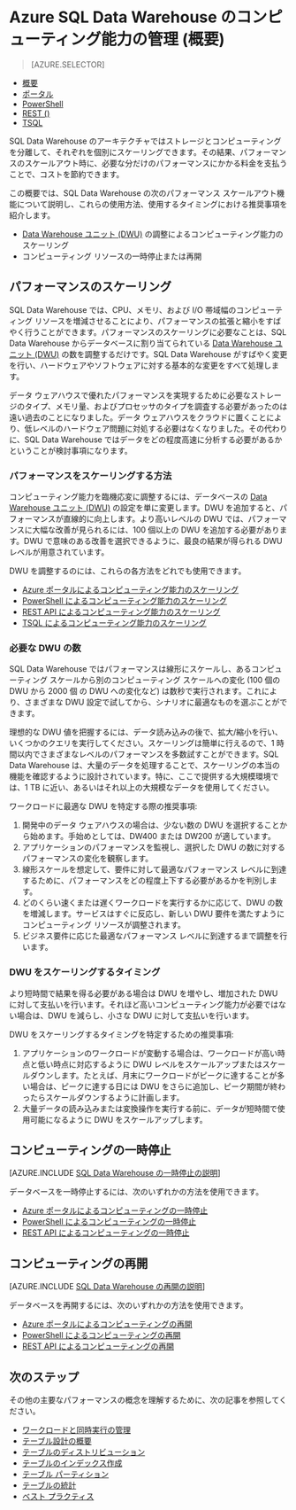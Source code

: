 <properties
   pageTitle="Azure SQL Data Warehouse のコンピューティング能力の管理 (概要) | Microsoft Azure"
   description="Azure SQL Data Warehouse のパフォーマンス スケールアウト機能。DWU を調整してスケールアウトする方法や、コンピューティング リソースを一時停止および再開してコストを節約する方法を説明します。"
   services="sql-data-warehouse"
   documentationCenter="NA"
   authors="barbkess"
   manager="barbkess"
   editor=""/>

<tags
   ms.service="sql-data-warehouse"
   ms.devlang="NA"
   ms.topic="article"
   ms.tgt_pltfrm="NA"
   ms.workload="data-services"
   ms.date="07/01/2016"
   ms.author="barbkess;sonyama"/>

# Azure SQL Data Warehouse のコンピューティング能力の管理 (概要)

> [AZURE.SELECTOR]
- [概要](sql-data-warehouse-manage-compute-overview.md)
- [ポータル](sql-data-warehouse-manage-compute-portal.md)
- [PowerShell](sql-data-warehouse-manage-compute-powershell.md)
- [REST ()](sql-data-warehouse-manage-compute-rest-api.md)
- [TSQL](sql-data-warehouse-manage-compute-tsql.md)

SQL Data Warehouse のアーキテクチャではストレージとコンピューティングを分離して、それぞれを個別にスケーリングできます。その結果、パフォーマンスのスケールアウト時に、必要な分だけのパフォーマンスにかかる料金を支払うことで、コストを節約できます。

この概要では、SQL Data Warehouse の次のパフォーマンス スケールアウト機能について説明し、これらの使用方法、使用するタイミングにおける推奨事項を紹介します。

- [Data Warehouse ユニット (DWU)][] の調整によるコンピューティング能力のスケーリング
- コンピューティング リソースの一時停止または再開

<a name="scale-performance-bk"></a>

## パフォーマンスのスケーリング

SQL Data Warehouse では、CPU、メモリ、および I/O 帯域幅のコンピューティング リソースを増減させることにより、パフォーマンスの拡張と縮小をすばやく行うことができます。パフォーマンスのスケーリングに必要なことは、SQL Data Warehouse からデータベースに割り当てられている [Data Warehouse ユニット (DWU)][] の数を調整するだけです。SQL Data Warehouse がすばやく変更を行い、ハードウェアやソフトウェアに対する基本的な変更をすべて処理します。

データ ウェアハウスで優れたパフォーマンスを実現するために必要なストレージのタイプ、メモリ量、およびプロセッサのタイプを調査する必要があったのは遠い過去のことになりました。データ ウェアハウスをクラウドに置くことにより、低レベルのハードウェア問題に対処する必要はなくなりました。その代わりに、SQL Data Warehouse ではデータをどの程度高速に分析する必要があるかということが検討事項になります。

### パフォーマンスをスケーリングする方法

コンピューティング能力を臨機応変に調整するには、データベースの [Data Warehouse ユニット (DWU)][] の設定を単に変更します。DWU を追加すると、パフォーマンスが直線的に向上します。より高いレベルの DWU では、パフォーマンスに大幅な改善が見られるには、100 個以上の DWU を追加する必要があります。DWU で意味のある改善を選択できるように、最良の結果が得られる DWU レベルが用意されています。
 
DWU を調整するのには、これらの各方法をどれでも使用できます。

- [Azure ポータルによるコンピューティング能力のスケーリング][]
- [PowerShell によるコンピューティング能力のスケーリング][]
- [REST API によるコンピューティング能力のスケーリング][]
- [TSQL によるコンピューティング能力のスケーリング][]

### 必要な DWU の数
 
SQL Data Warehouse ではパフォーマンスは線形にスケールし、あるコンピューティング スケールから別のコンピューティング スケールへの変化 (100 個の DWU から 2000 個 の DWU への変化など) は数秒で実行されます。これにより、さまざまな DWU 設定で試してから、シナリオに最適なものを選ぶことができます。

理想的な DWU 値を把握するには、データ読み込みの後で、拡大/縮小を行い、いくつかのクエリを実行してください。スケーリングは簡単に行えるので、1 時間以内でさまざまなレベルのパフォーマンスを多数試すことができます。SQL Data Warehouse は、大量のデータを処理することで、スケーリングの本当の機能を確認するように設計されています。特に、ここで提供する大規模環境では、1 TB に近い、あるいはそれ以上の大規模なデータを使用してください。

ワークロードに最適な DWU を特定する際の推奨事項:

1. 開発中のデータ ウェアハウスの場合は、少ない数の DWU を選択することから始めます。手始めとしては、DW400 または DW200 が適しています。
2. アプリケーションのパフォーマンスを監視し、選択した DWU の数に対するパフォーマンスの変化を観察します。
3. 線形スケールを想定して、要件に対して最適なパフォーマンス レベルに到達するために、パフォーマンスをどの程度上下する必要があるかを判別します。
4. どのくらい速くまたは遅くワークロードを実行するかに応じて、DWU の数を増減します。サービスはすぐに反応し、新しい DWU 要件を満たすようにコンピューティング リソースが調整されます。
5. ビジネス要件に応じた最適なパフォーマンス レベルに到達するまで調整を行います。

### DWU をスケーリングするタイミング

より短時間で結果を得る必要がある場合は DWU を増やし、増加された DWU に対して支払いを行います。それほど高いコンピューティング能力が必要ではない場合は、DWU を減らし、小さな DWU に対して支払いを行います。

DWU をスケーリングするタイミングを特定するための推奨事項:

1. アプリケーションのワークロードが変動する場合は、ワークロードが高い時点と低い時点に対応するように DWU レベルをスケールアップまたはスケールダウンします。たとえば、月末にワークロードがピークに達することが多い場合は、ピークに達する日には DWU をさらに追加し、ピーク期間が終わったらスケールダウンするように計画します。
2. 大量データの読み込みまたは変換操作を実行する前に、データが短時間で使用可能になるように DWU をスケールアップします。

<a name="pause-compute-bk"></a>

## コンピューティングの一時停止

[AZURE.INCLUDE [SQL Data Warehouse の一時停止の説明](../../includes/sql-data-warehouse-pause-description.md)]

データベースを一時停止するには、次のいずれかの方法を使用できます。

- [Azure ポータルによるコンピューティングの一時停止][]
- [PowerShell によるコンピューティングの一時停止][]
- [REST API によるコンピューティングの一時停止][]

<a name="resume-compute-bk"></a>

## コンピューティングの再開

[AZURE.INCLUDE [SQL Data Warehouse の再開の説明](../../includes/sql-data-warehouse-resume-description.md)]

データベースを再開するには、次のいずれかの方法を使用できます。

- [Azure ポータルによるコンピューティングの再開][]
- [PowerShell によるコンピューティングの再開][]
- [REST API によるコンピューティングの再開][]

<a name="next-steps-bk"></a>

## 次のステップ
その他の主要なパフォーマンスの概念を理解するために、次の記事を参照してください。

- [ワークロードと同時実行の管理][]
- [テーブル設計の概要][]
- [テーブルのディストリビューション][]
- [テーブルのインデックス作成][]
- [テーブル パーティション][]
- [テーブルの統計][]
- [ベスト プラクティス][]

<!--Image reference-->

<!--Article references-->
[Data Warehouse ユニット (DWU)]: ./sql-data-warehouse-overview-what-is.md#data-warehouse-units

[Azure ポータルによるコンピューティング能力のスケーリング]: ./sql-data-warehouse-manage-compute-portal.md#scale-compute-bk
[PowerShell によるコンピューティング能力のスケーリング]: ./sql-data-warehouse-manage-compute-powershell.md#scale-compute-bk
[REST API によるコンピューティング能力のスケーリング]: ./sql-data-warehouse-manage-compute-rest-api.md#scale-compute-bk
[TSQL によるコンピューティング能力のスケーリング]: ./sql-data-warehouse-manage-compute-tsql.md#scale-compute-bk

[capacity limits]: ./sql-data-warehouse-service-capacity-limits.md

[Azure ポータルによるコンピューティングの一時停止]: ./sql-data-warehouse-manage-compute-portal.md#pause-compute-bk
[PowerShell によるコンピューティングの一時停止]: ./sql-data-warehouse-manage-compute-powershell.md#pause-compute-bk
[REST API によるコンピューティングの一時停止]: ./sql-data-warehouse-manage-compute-rest-api.md#pause-compute-bk

[Azure ポータルによるコンピューティングの再開]: ./sql-data-warehouse-manage-compute-portal.md#resume-compute-bk
[PowerShell によるコンピューティングの再開]: ./sql-data-warehouse-manage-compute-powershell.md#resume-compute-bk
[REST API によるコンピューティングの再開]: ./sql-data-warehouse-manage-compute-rest-api.md#resume-compute-bk

[ワークロードと同時実行の管理]: ./sql-data-warehouse-develop-concurrency.md
[テーブル設計の概要]: ./sql-data-warehouse-tables-overview.md
[テーブルのディストリビューション]: ./sql-data-warehouse-tables-distribute.md
[テーブルのインデックス作成]: ./sql-data-warehouse-tables-index.md
[テーブル パーティション]: ./sql-data-warehouse-tables-partition.md
[テーブルの統計]: ./sql-data-warehouse-tables-statistics.md
[ベスト プラクティス]: ./sql-data-warehouse-best-practices.md
[development overview]: ./sql-data-warehouse-overview-develop.md

<!--MSDN references-->

<!--Other Web references-->
[Azure portal]: http://portal.azure.com/

<!---HONumber=AcomDC_0706_2016-->